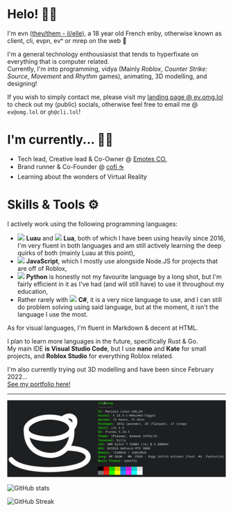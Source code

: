 # Helo! 🤟🏽

I'm evn ([they/them - il/elle](//pronouns.page/@evn)), a 18 year old French enby, otherwise known as client, cli, evpn, evⁿ or mrep on the web 👀

I'm a general technology enthousiasist that tends to hyperfixate on everything that is computer related.<br>
Currently, I'm into programming, vidya (Mainly *Roblox*, *Counter Strike: Source*, *Movement* and *Rhythm* games), animating, 3D modelling, and designing!

If you wish to simply contact me, please visit my [landing page @ ev.omg.lol](//ev.omg.lol) to check out my (public) socials, otherwise feel free to email me @ `ev@omg.lol` or `gh@cli.lol`!

# I'm currently... 🕵🏽

+ Tech lead, Creative lead & Co-Owner @ [Emotes CO.](//ttd3.qts.life)
+ Brand runner & Co-Founder @ [cofi ☕](//cofi.qts.life)
+ Learning about the wonders of Virtual Reality

# Skills & Tools ⚙

I actively work using the following programming languages:

+ <img height=18px src="https://luau-lang.org/assets/images/luau-88.png"> **Luau** and <img height=18px src="https://www.lua.org/favicon.ico"> **Lua**, both of which I have been using heavily since 2016, I'm very fluent in both languages and am still actively learning the deep quirks of both (mainly Luau at this point),
+ <img height=18px src="https://upload.wikimedia.org/wikipedia/commons/9/99/Unofficial_JavaScript_logo_2.svg"> **JavaScript**, which I mostly use alongside Node.JS for projects that are off of Roblox,
+ <img height=18px src="https://www.python.org/favicon.ico"> **Python** is honestly not my favourite language by a long shot, but I'm fairly efficient in it as I've had (and will still have) to use it throughout my education,
+ Rather rarely with <img height=18px src="https://upload.wikimedia.org/wikipedia/commons/thumb/0/0d/C_Sharp_wordmark.svg/1920px-C_Sharp_wordmark.svg.png"> **C#**, it is a very nice language to use, and I can still do problem solving using said language, but at the moment, it isn't the language I use the most.

As for visual languages, I'm fluent in Markdown & decent at HTML.

I plan to learn more languages in the future, specifically Rust & Go.<br>
My main IDE **is Visual Studio Code**, but I use **nano** and **Kate** for small projects, and **Roblox Studio** for everything Roblox related.

I'm also currently trying out 3D modelling and have been since February 2022...<br>
[See my portfolio here!](3D.md)

---

![neofetch](/res/neofetch.png)

![GitHub stats](https://github-readme-stats.vercel.app/api?username=cl1ents&hide=contribs,prs&theme=dark)

![GitHub Streak](https://github-readme-streak-stats.herokuapp.com?user=cl1ents&theme=dark)
